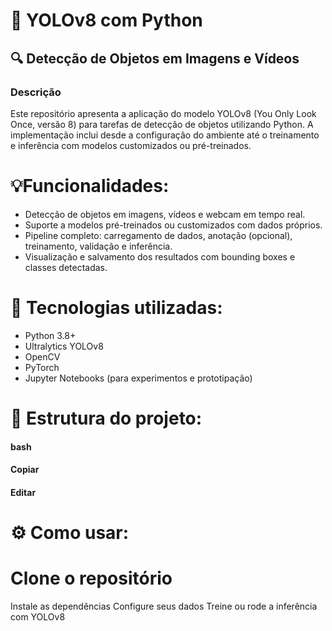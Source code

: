 # 🧠 YOLOv8 com Python  
## 🔍 Detecção de Objetos em Imagens e Vídeos
### Descrição
Este repositório apresenta a aplicação do modelo YOLOv8 (You Only Look Once, versão 8) para tarefas de detecção de objetos utilizando Python. A implementação inclui desde a configuração do ambiente até o treinamento e inferência com modelos customizados ou pré-treinados.

# 💡Funcionalidades:
   - Detecção de objetos em imagens, vídeos e webcam em tempo real.
   - Suporte a modelos pré-treinados ou customizados com dados próprios.
   - Pipeline completo: carregamento de dados, anotação (opcional), treinamento, validação e inferência.
   - Visualização e salvamento dos resultados com bounding boxes e classes detectadas.

# 🚀 Tecnologias utilizadas:
  - Python 3.8+
  - Ultralytics YOLOv8
  - OpenCV
  - PyTorch
  - Jupyter Notebooks (para experimentos e prototipação)

# 📂 Estrutura do projeto:

#### bash
#### Copiar
#### Editar


# ⚙️ Como usar:
# Clone o repositório

Instale as dependências
Configure seus dados
Treine ou rode a inferência com YOLOv8
